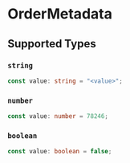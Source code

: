 # OrderMetadata


## Supported Types

### `string`

```typescript
const value: string = "<value>";
```

### `number`

```typescript
const value: number = 78246;
```

### `boolean`

```typescript
const value: boolean = false;
```

